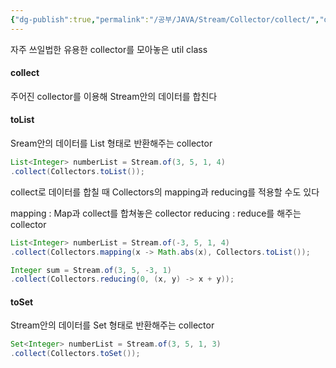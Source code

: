 ```yaml
---
{"dg-publish":true,"permalink":"/공부/JAVA/Stream/Collector/collect/","dgPassFrontmatter":true}
---
```


자주 쓰일법한 유용한 collector를 모아놓은 util class
#### collect
주어진 collector를 이용해 Stream안의 데이터를 합친다

#### toList
Sream안의 데이터를 List 형태로 반환해주는 collector
````java
List<Integer> numberList = Stream.of(3, 5, 1, 4)
.collect(Collectors.toList());
`````

collect로 데이터를 합칠 때 Collectors의 mapping과 reducing를 적용할 수도 있다

mapping : Map과 collect를 합쳐놓은 collector
reducing : reduce를 해주는 collector
````java
List<Integer> numberList = Stream.of(-3, 5, 1, 4)
.collect(Collectors.mapping(x -> Math.abs(x), Collectors.toList());

Integer sum = Stream.of(3, 5, -3, 1)
.collect(Collectors.reducing(0, (x, y) -> x + y));
````
#### toSet
Stream안의 데이터를 Set 형태로 반환해주는 collector
````java
Set<Integer> numberList = Stream.of(3, 5, 1, 3)
.collect(Collectors.toSet());
`````